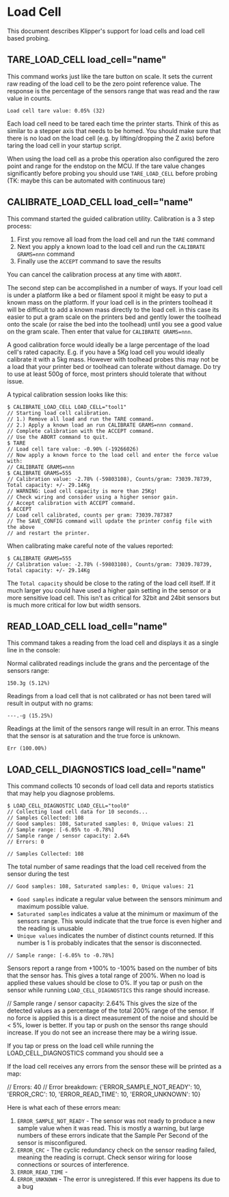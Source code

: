 # Load Cell

This document describes Klipper's support for load cells and load cell based probing. 

## TARE_LOAD_CELL load_cell="name"
This command works just like the tare button on scale. It sets the current raw reading of the load cell to be the zero point reference value. The response is the percentage of the sensors range that was read and the raw value in counts.
```
Load cell tare value: 0.05% (32)
```

Each load cell need to be tared each time the printer starts. Think of this as similar to a stepper axis that needs to be homed. You should make sure that there is no load on the load cell (e.g. by lifting/dropping the Z axis) before taring the load cell in your startup script.

When using the load cell as a probe this operation also configured the zero point and range for the endstop on the MCU. If the tare value changes significantly before probing you should use `TARE_LOAD_CELL` before probing (TK: maybe this can be automated with continuous tare)

## CALIBRATE_LOAD_CELL load_cell="name"
This command started the guided calibration utility. Calibration is a 3 step process:
1. First you remove all load from the load cell and run the `TARE` command
1. Next you apply a known load to the load cell and run the `CALIBRATE GRAMS=nnn` command
1. Finally use the `ACCEPT` command to  save the results

You can cancel the calibration process at any time with `ABORT`.

The second step can be accomplished in a number of ways. If your load cell is under a platform like a bed or filament spool it might be easy to put a known mass on the platform. If your load cell is in the printers toolhead it will be difficult to add a known mass directly to the load cell. in this case its easier to put a gram scale on the printers bed and gently lower the toolhead onto the scale (or raise the bed into the toolhead) until you see a good value on the gram scale. Then enter that value for `CALIBRATE GRAMS=nnn`.

A good calibration force would ideally be a large percentage of the load cell's rated capacity. E.g. if you have a 5Kg load cell you would ideally calibrate it with a 5kg mass. However with toolhead probes this may not be a load that your printer bed or toolhead can tolerate without damage. Do try to use at least 500g of force, most printers should tolerate that without issue.

A typical calibration session looks like this:
```
$ CALIBRATE_LOAD_CELL LOAD_CELL="tool1"
// Starting load cell calibration.
// 1.) Remove all load and run the TARE command.
// 2.) Apply a known load an run CALIBRATE GRAMS=nnn command.
// Complete calibration with the ACCEPT command.
// Use the ABORT command to quit.
$ TARE
// Load cell tare value: -0.90% (-19266026)
// Now apply a known force to the load cell and enter the force value with:
// CALIBRATE GRAMS=nnn
$ CALIBRATE GRAMS=555
// Calibration value: -2.78% (-59803108), Counts/gram: 73039.78739,
Total capacity: +/- 29.14Kg
// WARNING: Load cell capacity is more than 25Kg!
// Check wiring and consider using a higher sensor gain.
// Accept calibration with ACCEPT command.
$ ACCEPT
// Load cell calibrated, counts per gram: 73039.787387
// The SAVE_CONFIG command will update the printer config file with the above
// and restart the printer.
```

When calibrating make careful note of the values reported:
```
$ CALIBRATE GRAMS=555
// Calibration value: -2.78% (-59803108), Counts/gram: 73039.78739,
Total capacity: +/- 29.14Kg
```
The `Total capacity` should be close to the rating of the load cell itself. If it much larger you could have used a higher gain setting in the sensor or a more sensitive load cell. This isn't as critical for 32bit and 24bit sensors but is much more critical for low but width sensors.

## READ_LOAD_CELL load_cell="name"
This command takes a reading from the load cell and displays it as a single line in the console:

Normal calibrated readings include the grans and the percentage of the sensors
 range:
```
150.3g (5.12%)
```

Readings from a load cell that is not calibrated or has not been tared will
 result in output with no grams:
```
---.-g (15.25%)
```

Readings at the limit of the sensors range will result in an error. This means
 that the sensor is at saturation and the true force is unknown.
```
Err (100.00%)
```

## LOAD_CELL_DIAGNOSTICS load_cell="name"
This command collects 10 seconds of load cell data and reports statistics that may help you diagnose problems.

```
$ LOAD_CELL_DIAGNOSTIC LOAD_CELL="tool0"
// Collecting load cell data for 10 seconds...
// Samples Collected: 108
// Good samples: 108, Saturated samples: 0, Unique values: 21
// Sample range: [-6.05% to -0.78%]
// Sample range / sensor capacity: 2.64%
// Errors: 0
```

```
// Samples Collected: 108
```
The total number of same readings that the load cell received from the sensor during the test

```
// Good samples: 108, Saturated samples: 0, Unique values: 21
```
* `Good samples` indicate a regular value between the sensors minimum and maximum possible value.
* `Saturated samples` indicates a value at the minimum or maximum of the sensors range. This would indicate that the true force is even higher and the reading is unusable
* `Unique values` indicates the number of distinct counts returned. If this number is 1 is probably indicates that the sensor is disconnected.

```
// Sample range: [-6.05% to -0.78%]
```
Sensors report a range from +100% to -100% based on the number of bits that the sensor has. This gives a total range of 200%. When no load is applied these values should be close to 0%. If you tap or push on the sensor while running `LOAD_CELL_DIAGNOSTICS` this range should increase.

// Sample range / sensor capacity: 2.64%
This gives the size of the detected values as a percentage of the total 200% range of the sensor. If no force is applied this is a direct measurement of the noise and should be < 5%, lower is better. If you tap or push on the sensor ths range should increase. If you do not see an increase there may be a wiring issue.

If you tap or press on the load cell while running the LOAD_CELL_DIAGNOSTICS command you should see a


If the load cell receives any errors from the sensor these will be printed as a map:

// Errors: 40
// Error breakdown: {'ERROR_SAMPLE_NOT_READY': 10, 'ERROR_CRC': 10, 'ERROR_READ_TIME': 10, 'ERROR_UNKNOWN': 10}

Here is what each of these errors mean:
1. `ERROR_SAMPLE_NOT_READY` - The sensor was not ready to produce a new sample value when it was read. This is mostly a warning, but large numbers of these errors indicate that the Sample Per Second of the sensor is misconfigured.
1. `ERROR_CRC` - The cyclic redundancy check on the sensor reading failed, meaning the reading is corrupt. Check sensor wiring for loose connections or sources of interference.
1. `ERROR_READ_TIME` -
1. `ERROR_UNKNOWN` - The error is unregistered. If this ever happens its due to a bug



